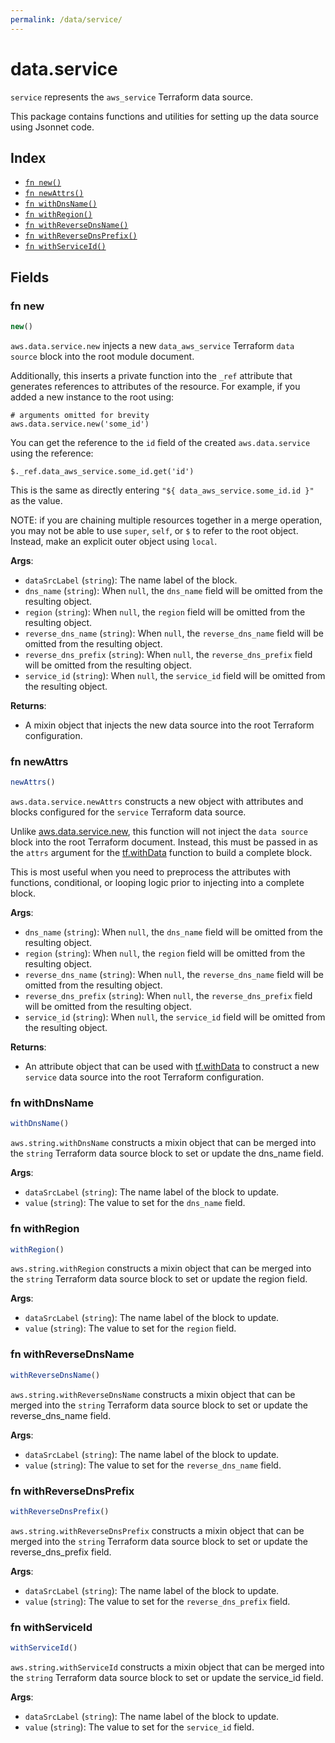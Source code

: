 ```yaml
---
permalink: /data/service/
---
```


# data.service

`service` represents the `aws_service` Terraform data source.



This package contains functions and utilities for setting up the data source using Jsonnet code.


## Index

* [`fn new()`](#fn-new)
* [`fn newAttrs()`](#fn-newattrs)
* [`fn withDnsName()`](#fn-withdnsname)
* [`fn withRegion()`](#fn-withregion)
* [`fn withReverseDnsName()`](#fn-withreversednsname)
* [`fn withReverseDnsPrefix()`](#fn-withreversednsprefix)
* [`fn withServiceId()`](#fn-withserviceid)

## Fields

### fn new

```ts
new()
```


`aws.data.service.new` injects a new `data_aws_service` Terraform `data source`
block into the root module document.

Additionally, this inserts a private function into the `_ref` attribute that generates references to attributes of the
resource. For example, if you added a new instance to the root using:

    # arguments omitted for brevity
    aws.data.service.new('some_id')

You can get the reference to the `id` field of the created `aws.data.service` using the reference:

    $._ref.data_aws_service.some_id.get('id')

This is the same as directly entering `"${ data_aws_service.some_id.id }"` as the value.

NOTE: if you are chaining multiple resources together in a merge operation, you may not be able to use `super`, `self`,
or `$` to refer to the root object. Instead, make an explicit outer object using `local`.

**Args**:
  - `dataSrcLabel` (`string`): The name label of the block.
  - `dns_name` (`string`):  When `null`, the `dns_name` field will be omitted from the resulting object.
  - `region` (`string`):  When `null`, the `region` field will be omitted from the resulting object.
  - `reverse_dns_name` (`string`):  When `null`, the `reverse_dns_name` field will be omitted from the resulting object.
  - `reverse_dns_prefix` (`string`):  When `null`, the `reverse_dns_prefix` field will be omitted from the resulting object.
  - `service_id` (`string`):  When `null`, the `service_id` field will be omitted from the resulting object.

**Returns**:
- A mixin object that injects the new data source into the root Terraform configuration.


### fn newAttrs

```ts
newAttrs()
```


`aws.data.service.newAttrs` constructs a new object with attributes and blocks configured for the `service`
Terraform data source.

Unlike [aws.data.service.new](#fn-new), this function will not inject the `data source`
block into the root Terraform document. Instead, this must be passed in as the `attrs` argument for the
[tf.withData](https://github.com/tf-libsonnet/core/tree/main/docs#fn-withdata) function to build a complete block.

This is most useful when you need to preprocess the attributes with functions, conditional, or looping logic prior to
injecting into a complete block.

**Args**:
  - `dns_name` (`string`):  When `null`, the `dns_name` field will be omitted from the resulting object.
  - `region` (`string`):  When `null`, the `region` field will be omitted from the resulting object.
  - `reverse_dns_name` (`string`):  When `null`, the `reverse_dns_name` field will be omitted from the resulting object.
  - `reverse_dns_prefix` (`string`):  When `null`, the `reverse_dns_prefix` field will be omitted from the resulting object.
  - `service_id` (`string`):  When `null`, the `service_id` field will be omitted from the resulting object.

**Returns**:
  - An attribute object that can be used with [tf.withData](https://github.com/tf-libsonnet/core/tree/main/docs#fn-withdata) to construct a new `service` data source into the root Terraform configuration.


### fn withDnsName

```ts
withDnsName()
```

`aws.string.withDnsName` constructs a mixin object that can be merged into the `string`
Terraform data source block to set or update the dns_name field.



**Args**:
  - `dataSrcLabel` (`string`): The name label of the block to update.
  - `value` (`string`): The value to set for the `dns_name` field.


### fn withRegion

```ts
withRegion()
```

`aws.string.withRegion` constructs a mixin object that can be merged into the `string`
Terraform data source block to set or update the region field.



**Args**:
  - `dataSrcLabel` (`string`): The name label of the block to update.
  - `value` (`string`): The value to set for the `region` field.


### fn withReverseDnsName

```ts
withReverseDnsName()
```

`aws.string.withReverseDnsName` constructs a mixin object that can be merged into the `string`
Terraform data source block to set or update the reverse_dns_name field.



**Args**:
  - `dataSrcLabel` (`string`): The name label of the block to update.
  - `value` (`string`): The value to set for the `reverse_dns_name` field.


### fn withReverseDnsPrefix

```ts
withReverseDnsPrefix()
```

`aws.string.withReverseDnsPrefix` constructs a mixin object that can be merged into the `string`
Terraform data source block to set or update the reverse_dns_prefix field.



**Args**:
  - `dataSrcLabel` (`string`): The name label of the block to update.
  - `value` (`string`): The value to set for the `reverse_dns_prefix` field.


### fn withServiceId

```ts
withServiceId()
```

`aws.string.withServiceId` constructs a mixin object that can be merged into the `string`
Terraform data source block to set or update the service_id field.



**Args**:
  - `dataSrcLabel` (`string`): The name label of the block to update.
  - `value` (`string`): The value to set for the `service_id` field.
